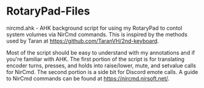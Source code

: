 # RotaryPad-Files
nircmd.ahk - AHK background script for using my RotaryPad to contol system volumes via NirCmd commands.
This is inspired by the methods used by Taran at https://github.com/TaranVH/2nd-keyboard.

Most of the script should be easy to understand with my annotations and if you're familiar with AHK. The first portion of the script is for translating encoder turns, presses, and holds into raise/lower, mute, and setvalue calls for NirCmd. The second portion is a side bit for Discord emote calls. 
A guide to NirCmd commands can be found at https://nircmd.nirsoft.net/.
